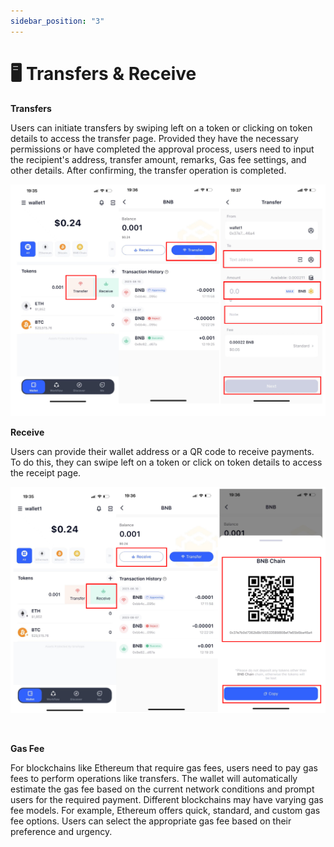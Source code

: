 ```yaml
---
sidebar_position: "3"
---
```

# 🖥 Transfers & Receive

**Transfers**

Users can initiate transfers by swiping left on a token or clicking on token details to access the transfer page. Provided they have the necessary permissions or have completed the approval process, users need to input the recipient's address, transfer amount, remarks, Gas fee settings, and other details. After confirming, the transfer operation is completed.

<div align="left">

![](<../images/assets/image (110).png>)

</div>

**Receive**

Users can provide their wallet address or a QR code to receive payments. To do this, they can swipe left on a token or click on token details to access the receipt page.

<div align="left">

![](<../images/assets/image (111).png>)

</div>

<figure><img src="https://newhuotech.larksuite.com/space/api/box/stream/download/asynccode/?
code=MjY2YzQ5YzM2NTlmZGExMDNjZjQ0MmJiYjM3MGI4ZTNfRllPS1Z0SHIwRTE1Wjh4aFVZZUdiZHo3dUl5WlB6N3BfVG9rZW46VnNpVmJQZTdib09LU1p4UloyYXU0aG9Wc0ZjXzE2ODM2NDQyODU6MTY4MzY0Nzg4NV9WNA" alt=""/><figcaption></figcaption></figure>

**Gas Fee**

For blockchains like Ethereum that require gas fees, users need to pay gas fees to perform operations like transfers. The wallet will automatically estimate the gas fee based on the current network conditions and prompt users for the required payment. Different blockchains may have varying gas fee models. For example, Ethereum offers quick, standard, and custom gas fee options. Users can select the appropriate gas fee based on their preference and urgency.
